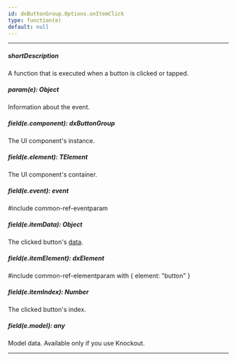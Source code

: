 ```yaml
---
id: dxButtonGroup.Options.onItemClick
type: function(e)
default: null
---
```

---
##### shortDescription
A function that is executed when a button is clicked or tapped.

##### param(e): Object
Information about the event.

##### field(e.component): dxButtonGroup
The UI component's instance.

##### field(e.element): TElement
The UI component's container.

##### field(e.event): event
#include common-ref-eventparam

##### field(e.itemData): Object
The clicked button's [data](/api-reference/10%20UI%20Components/dxButtonGroup/1%20Configuration/items '/Documentation/ApiReference/UI_Components/dxButtonGroup/Configuration/items/').

##### field(e.itemElement): dxElement
#include common-ref-elementparam with { element: "button" }

##### field(e.itemIndex): Number
The clicked button's index.

##### field(e.model): any
Model data. Available only if you use Knockout.

---

